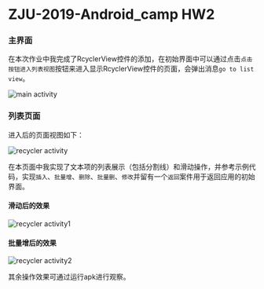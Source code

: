 # ZJU-2019-Android_camp HW2

### 主界面
在本次作业中我完成了RcyclerView控件的添加，在初始界面中可以通过点击`点击按钮进入列表视图`按钮来进入显示RcyclerView控件的页面，会弹出消息`go to list view`。

![main activity](https://github.com/ZJUn00b/ZJU-2019-Android_camp/blob/hw2/app/src/main/res/pics/main.jpg)

### 列表页面
进入后的页面视图如下：

![recycler activity](https://github.com/ZJUn00b/ZJU-2019-Android_camp/blob/hw2/app/src/main/res/pics/enter.jpg)

在本页面中我实现了文本项的列表展示（包括分割线）和滑动操作，并参考示例代码，实现`插入`、`批量增`、`删除`、`批量删`、`修改`并留有一个`返回`案件用于返回应用的初始界面。

#### 滑动后的效果
![recycler activity1](https://github.com/ZJUn00b/ZJU-2019-Android_camp/blob/hw2/app/src/main/res/pics/scroll.jpg)

#### 批量增后的效果
![recycler activity2](https://github.com/ZJUn00b/ZJU-2019-Android_camp/blob/hw2/app/src/main/res/pics/piliangzeng.jpg)

其余操作效果可通过运行apk进行观察。

